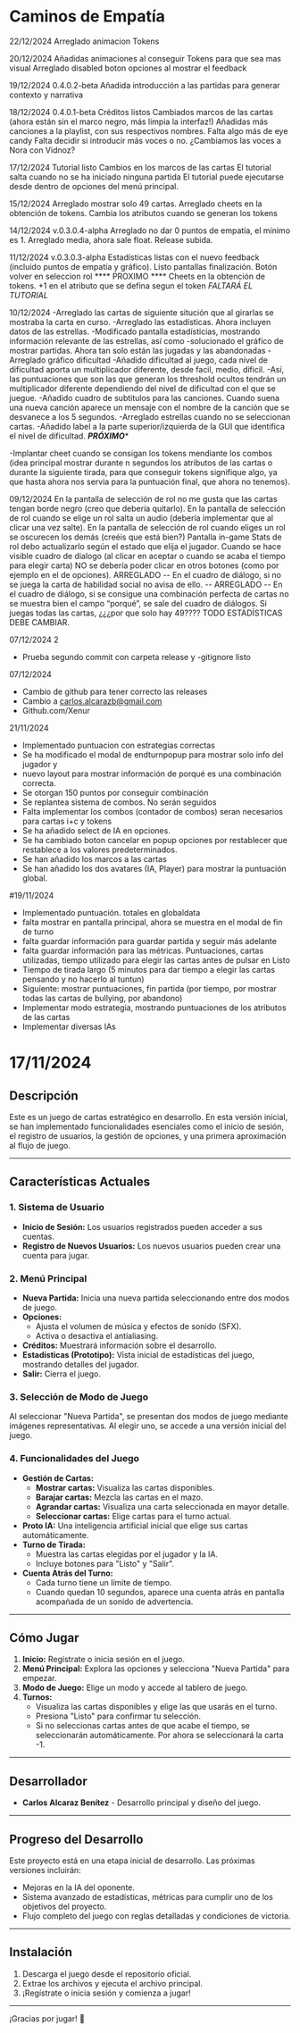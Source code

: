 # **Caminos de Empatía**
22/12/2024
Arreglado animacion Tokens

20/12/2024
Añadidas animaciones al conseguir Tokens para que sea mas visual
Arreglado disabled boton opciones al mostrar el feedback


19/12/2024
0.4.0.2-beta
Añadida introducción a las partidas para generar contexto y narrativa

18/12/2024
0.4.0.1-beta
Créditos listos
Cambiados marcos de las cartas (ahora están sin el marco negro, más limpia la interfaz!)
Añadidas más canciones a la playlist, con sus respectivos nombres.
Falta algo más de eye candy
Falta decidir si introducir más voces o no. ¿Cambiamos las voces a Nora con Vidnoz?



17/12/2024
Tutorial listo
Cambios en los marcos de las cartas
El tutorial salta cuando no se ha iniciado ninguna partida
El tutorial puede ejecutarse desde dentro de opciones del menú principal.



15/12/2024
Arreglado mostrar solo 49 cartas.
Arreglado cheets en la obtención de tokens. Cambia los atributos cuando se generan los tokens



14/12/2024
v.0.3.0.4-alpha
Arreglado no dar 0 puntos de empatía, el mínimo es 1.
Arreglado media, ahora sale float.
Release subida.

11/12/2024
v.0.3.0.3-alpha
Estadísticas listas con el nuevo feedback (incluido puntos de empatía y gráfico).
Listo pantallas finalización.
Botón volver en seleccion rol
**** PROXIMO ****
Cheets en la obtención de tokens. +1 en el atributo que se defina segun el token
*FALTARÁ EL TUTORIAL*


10/12/2024
-Arreglado las cartas de siguiente situción que al girarlas se mostraba la carta en curso.
-Arreglado las estadísticas. Ahora incluyen datos de las estrellas.
-Modificado pantalla estadísticias, mostrando información relevante de las estrellas, así como
-solucionado el gráfico de mostrar partidas. Ahora tan solo están las jugadas y las abandonadas
-Arreglado gráfico dificultad
-Añadido dificultad al juego, cada nivel de dificultad aporta un multiplicador diferente, desde facil, medio, dificil.
-Así, las puntuaciones que son las que generan los threshold ocultos tendrán un multiplicador diferente
dependiendo del nivel de dificultad con el que se juegue.
-Añadido cuadro de subtitulos para las canciones. Cuando suena una nueva canción aparece un mensaje con el
nombre de la canción que se desvanece a los 5 segundos.
-Arreglado estrellas cuando no se seleccionan cartas.
-Añadido label a la parte superior/izquierda de la GUI que identifica el nivel de dificultad.
*****PRÓXIMO******

-Implantar cheet cuando se consigan los tokens mendiante los combos (idea principal mostrar durante n
segundos los atributos de las cartas o durante la siguiente tirada, para que conseguir tokens signifique
algo, ya que hasta ahora nos servia para la puntuación final, que ahora no tenemos).


09/12/2024
En la pantalla de selección de rol no me gusta que las cartas tengan borde negro (creo que debería quitarlo).
En  la pantalla de selección de rol cuando se elige un rol salta un audio (debería implementar que al clicar una vez salte). 
En la pantalla de selección de rol cuando eliges un rol se oscurecen los demás (creéis que está bien?)
Pantalla in-game
Stats de rol debo actualizarlo según el estado que elija el jugador.
Cuando se hace visible cuadro de dialogo (al clicar en aceptar o cuando se acaba el tiempo para elegir carta) NO se debería poder clicar en otros botones (como por ejemplo en el de opciones).
ARREGLADO -- En el cuadro de diálogo, si no se juega la carta de habilidad social no avisa de ello. -- 
ARREGLADO -- En el cuadro de diálogo, si se consigue una combinación perfecta de cartas no se muestra bien el campo “porqué”, se sale del cuadro de diálogos.
Si juegas todas las cartas, ¿¿¿por que solo hay 49????
TODO ESTADÍSTICAS DEBE CAMBIAR.
 
07/12/2024 2
* Prueba segundo commit con carpeta release y -gitignore listo

07/12/2024
* Cambio de github para tener correcto las releases
* Cambio a carlos.alcarazb@gmail.com
* Github.com/Xenur


21/11/2024
*	Implementado puntuacion con estrategias correctas
*	Se ha modificado el modal de endturnpopup para mostrar solo info del jugador y
*	nuevo layout para mostrar información de porqué es una combinación correcta.
*	Se otorgan 150 puntos por conseguir combinación
*	Se replantea sistema de combos. No serán seguidos
*	Falta implementar los combos (contador de combos) seran necesarios para cartas i+c y tokens
*	Se ha añadido select de IA en opciones. 
*	Se ha cambiado boton cancelar en popup opciones por restablecer que restablece a los valores predeterminados.
*	Se han añadido los marcos a las cartas
*	Se han añadido los dos avatares (IA, Player) para mostrar la puntuación global.



#19/11/2024
*	Implementado puntuación. totales en globaldata
*	falta mostrar en pantalla principal, ahora se muestra en el modal de fin de turno
*	falta guardar información para guardar partida y seguir más adelante
*	falta guardar información para las métricas. Puntuaciones, cartas utilizadas, tiempo utilizado para elegir las cartas 
	antes de pulsar en Listo
*	Tiempo de tirada largo (5 minutos para dar tiempo a elegir las cartas pensando y no hacerlo al tuntun)
*	Siguiente: mostrar puntuaciones, fin partida (por tiempo, por mostrar todas las cartas de bullying, por abandono)
*	Implementar modo estrategia, mostrando puntuaciones de los atributos de las cartas
*	Implementar diversas IAs


# 17/11/2024
## **Descripción**
Este es un juego de cartas estratégico en desarrollo. En esta versión inicial, se han implementado funcionalidades esenciales como el inicio de sesión, el registro de usuarios, la gestión de opciones, y una primera aproximación al flujo de juego.

---

## **Características Actuales**

### **1. Sistema de Usuario**
- **Inicio de Sesión:** Los usuarios registrados pueden acceder a sus cuentas.
- **Registro de Nuevos Usuarios:** Los nuevos usuarios pueden crear una cuenta para jugar.

### **2. Menú Principal**
- **Nueva Partida:** Inicia una nueva partida seleccionando entre dos modos de juego.
- **Opciones:**
  - Ajusta el volumen de música y efectos de sonido (SFX).
  - Activa o desactiva el antialiasing.
- **Créditos:** Muestrará información sobre el desarrollo.
- **Estadísticas (Prototipo):** Vista inicial de estadísticas del juego, mostrando detalles del jugador.
- **Salir:** Cierra el juego.

### **3. Selección de Modo de Juego**
Al seleccionar "Nueva Partida", se presentan dos modos de juego mediante imágenes representativas. Al elegir uno, se accede a una versión inicial del juego.

### **4. Funcionalidades del Juego**
- **Gestión de Cartas:**
  - **Mostrar cartas:** Visualiza las cartas disponibles.
  - **Barajar cartas:** Mezcla las cartas en el mazo.
  - **Agrandar cartas:** Visualiza una carta seleccionada en mayor detalle.
  - **Seleccionar cartas:** Elige cartas para el turno actual.
- **Proto IA:** Una inteligencia artificial inicial que elige sus cartas automáticamente.
- **Turno de Tirada:**
  - Muestra las cartas elegidas por el jugador y la IA.
  - Incluye botones para "Listo" y "Salir".
- **Cuenta Atrás del Turno:**
  - Cada turno tiene un límite de tiempo.
  - Cuando quedan 10 segundos, aparece una cuenta atrás en pantalla acompañada de un sonido de advertencia.

---

## **Cómo Jugar**
1. **Inicio:** Regístrate o inicia sesión en el juego.
2. **Menú Principal:** Explora las opciones y selecciona "Nueva Partida" para empezar.
3. **Modo de Juego:** Elige un modo y accede al tablero de juego.
4. **Turnos:**
   - Visualiza las cartas disponibles y elige las que usarás en el turno.
   - Presiona "Listo" para confirmar tu selección.
   - Si no seleccionas cartas antes de que acabe el tiempo, se seleccionarán automáticamente. Por ahora se seleccionará la carta -1.   

---

## **Desarrollador**
- **Carlos Alcaraz Benítez** - Desarrollo principal y diseño del juego.

---

## **Progreso del Desarrollo**
Este proyecto está en una etapa inicial de desarrollo. Las próximas versiones incluirán:
- Mejoras en la IA del oponente.
- Sistema avanzado de estadísticas, métricas para cumplir uno de los objetivos del proyecto.
- Flujo completo del juego con reglas detalladas y condiciones de victoria.

---

## **Instalación**
1. Descarga el juego desde el repositorio oficial.
2. Extrae los archivos y ejecuta el archivo principal.
3. ¡Regístrate o inicia sesión y comienza a jugar!

---

¡Gracias por jugar! 🚀
